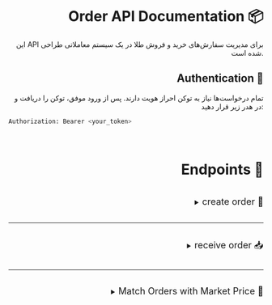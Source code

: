 <div align = "right">

#  Order API Documentation 📦
این API برای مدیریت سفارش‌های خرید و فروش طلا در یک سیستم معاملاتی طراحی شده است.

##  Authentication 🔐
تمام درخواست‌ها نیاز به توکن احراز هویت دارند. پس از ورود موفق، توکن را دریافت و در هدر زیر قرار دهید:

<div align = "left">

```bash
Authorization: Bearer <your_token>
```
</div>

<br/>

#  Endpoints 📘

<br/>
<details>
<summary><span style="font-size: 18px;"> create order 📝 </span></summary>

### URL: 

<div align = "left">

``` bash
POST /orders
```

</div>

### Headers

<div align = "left">

```bash
Authorization: Bearer <token>
```
</div>

### Body

<div align = "left">

```js
{
  "price": "6650000",
  "type": "buy|| sell", 
  "userId": 1
}
```

</div>

### Validation Schema

<div align = "left">

```js
{
  "type": "object",
  "properties": {
    "price": { "type": "string" },
    "type": { "type": "string" },
    "userId": { "type": "number" }
  },
  "required": ["price", "type", "userId"],
  "additionalProperties": false
}
```
</div>

### Response

<div align = "left">

```js
{
    fa: 'سفارش با موفقیت ثبت شد.',
    en: 'Order created successfully.'
}
```
</div>

</details>

<br/>
<hr/>
<br/>

<details>
<summary> <span style="font-size: 18px;">receive order 📥 </span></summary>

### URL:

<div align = "left">

``` bash
GET /orders
```

</div>

### Headers

<div align = "left">

```bash
Authorization: Bearer <token>
```
</div>

### Query Parameters: (اختیاری)

<div align = "left">


| Param  | Type   | Description          |
| ------ | ------ | -------------------- |
| `id`     | string | Filter by order ID   |
| `status` | string | Filter by status     |
| `type`   | string | Filter by order type |

</div>

### Validation Schema

<div align = "left">

```js
{
  "type": "object",
  "properties": {
    "id": { "type": "string" },
    "status": { "type": "string" },
    "type": { "type": "string" }
  },
  "required": [],
  "additionalProperties": false
}
```

</div>

### Response


<div align = "left">

``` js
{
    "status": 200,
    "data": {
        "id": "a861f462-025d-4c09-8232-c964a6a28252",
        "result": [
            {
                "id": 1,
                "user_id": 2,
                "type": "buy",
                "price": "6581430",
                "status": "closed",
                "created_at": "2025-05-25T15:55:08.205Z",
                "updated_at": "2025-05-25T15:55:08.205Z"
            },
            {
                "id": 1,
                "user_id": 2,
                "type": "sell",
                "price": "6881430",
                "status": "open",
                "created_at": "2025-05-25T15:56:08.205Z",
                "updated_at": "2025-05-25T15:56:08.205Z"
            }
        ]
    }
}
```
</div>
</details>

<br/>
<hr/>
<br/>

<details>
<summary><span style="font-size: 18px;"> Match Orders with Market Price 🔄 </span></summary>



### URL

<div align = "left">

```bash
GET /orders/match-with-market
```
</div>

### Headers

<div align = "left">

```bash
Authorization: Bearer <token>
```
</div>

### Query Parameters:

<div align = "left">

```bash
none
 ```
</div>

### Validation Schema


<div align = "left">

```js

{
  "type": "object",
  "properties": {},
  "additionalProperties": false
}
```
</div>

### Logic
این endpoint قیمت فعلی بازار را از منبع خارجی دریافت کرده، سفارشات باز را بررسی کرده و سفارشاتی که با قیمت بازار هم‌راستا هستند را به‌روزرسانی می‌کند (مانند تغییر وضعیت به closed).

### Response

<div align = "left">

``` js


{
  "updated": {
    "fa": "سفارش‌های هماهنگ با بازار به‌روزرسانی شدند.",
    "en": "Orders aligned with market price were updated."
  }
}
```
</div>

### 🧪 Notes
تمامی قیمت‌ها به تومان ذخیره می‌شوند.

قیمت بازار از API https://www.goldapi.io/api/XAU/USD گرفته می‌شود و تبدیل آن به تومان با فرمول زیر انجام می‌گیرد:

```js
const gram18kTmn = (xauUsd * usdTmn) / 31.1035 * 0.75;
```
</details>

</div>